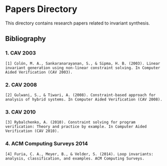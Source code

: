 # Papers Directory

This directory contains research papers related to invariant synthesis. 

## Bibliography

### 1. CAV 2003
```
[1] Colón, M. A., Sankaranarayanan, S., & Sipma, H. B. (2003). Linear invariant generation using non-linear constraint solving. In Computer Aided Verification (CAV 2003).
```

### 2. CAV 2008  
```
[2] Gulwani, S., & Tiwari, A. (2008). Constraint-based approach for analysis of hybrid systems. In Computer Aided Verification (CAV 2008).
```

### 3. CAV 2010
```
[3] Rybalchenko, A. (2010). Constraint solving for program verification: Theory and practice by example. In Computer Aided Verification (CAV 2010).
```

### 4. ACM Computing Surveys 2014
```
[4] Furia, C. A., Meyer, B., & Velder, S. (2014). Loop invariants: analysis, classification, and examples. ACM Computing Surveys.
```
